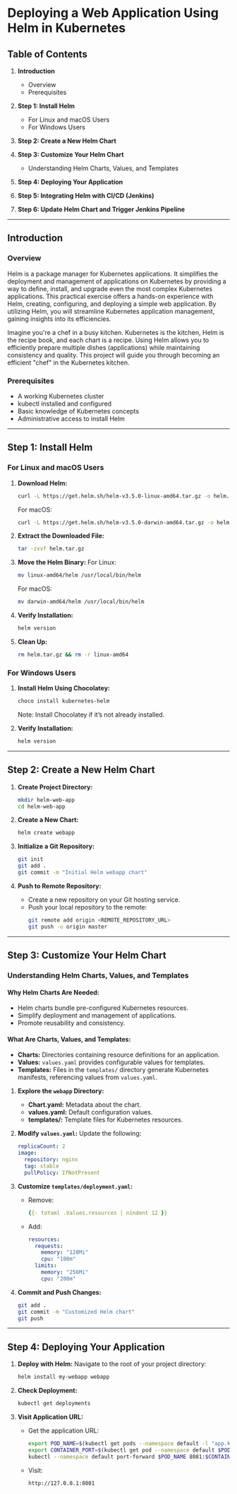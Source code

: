 # Deploying a Web Application Using Helm in Kubernetes

## Table of Contents

1. **Introduction**
   - Overview
   - Prerequisites

2. **Step 1: Install Helm**
   - For Linux and macOS Users
   - For Windows Users

3. **Step 2: Create a New Helm Chart**

4. **Step 3: Customize Your Helm Chart**
   - Understanding Helm Charts, Values, and Templates

5. **Step 4: Deploying Your Application**

6. **Step 5: Integrating Helm with CI/CD (Jenkins)**

7. **Step 6: Update Helm Chart and Trigger Jenkins Pipeline**

---

## Introduction

### Overview
Helm is a package manager for Kubernetes applications. It simplifies the deployment and management of applications on Kubernetes by providing a way to define, install, and upgrade even the most complex Kubernetes applications. This practical exercise offers a hands-on experience with Helm, creating, configuring, and deploying a simple web application. By utilizing Helm, you will streamline Kubernetes application management, gaining insights into its efficiencies.

Imagine you're a chef in a busy kitchen. Kubernetes is the kitchen, Helm is the recipe book, and each chart is a recipe. Using Helm allows you to efficiently prepare multiple dishes (applications) while maintaining consistency and quality. This project will guide you through becoming an efficient "chef" in the Kubernetes kitchen.

### Prerequisites
- A working Kubernetes cluster
- kubectl installed and configured
- Basic knowledge of Kubernetes concepts
- Administrative access to install Helm

---

## Step 1: Install Helm

### For Linux and macOS Users

1. **Download Helm:**
   ```bash
   curl -L https://get.helm.sh/helm-v3.5.0-linux-amd64.tar.gz -o helm.tar.gz
   ```
   For macOS:
   ```bash
   curl -L https://get.helm.sh/helm-v3.5.0-darwin-amd64.tar.gz -o helm.tar.gz
   ```

2. **Extract the Downloaded File:**
   ```bash
   tar -zxvf helm.tar.gz
   ```

3. **Move the Helm Binary:**
   For Linux:
   ```bash
   mv linux-amd64/helm /usr/local/bin/helm
   ```
   For macOS:
   ```bash
   mv darwin-amd64/helm /usr/local/bin/helm
   ```

4. **Verify Installation:**
   ```bash
   helm version
   ```

5. **Clean Up:**
   ```bash
   rm helm.tar.gz && rm -r linux-amd64
   ```

### For Windows Users

1. **Install Helm Using Chocolatey:**
   ```bash
   choco install kubernetes-helm
   ```
   Note: Install Chocolatey if it’s not already installed.

2. **Verify Installation:**
   ```bash
   helm version
   ```

---

## Step 2: Create a New Helm Chart

1. **Create Project Directory:**
   ```bash
   mkdir helm-web-app
   cd helm-web-app
   ```

2. **Create a New Chart:**
   ```bash
   helm create webapp
   ```

3. **Initialize a Git Repository:**
   ```bash
   git init
   git add .
   git commit -m "Initial Helm webapp chart"
   ```

4. **Push to Remote Repository:**
   - Create a new repository on your Git hosting service.
   - Push your local repository to the remote:
     ```bash
     git remote add origin <REMOTE_REPOSITORY_URL>
     git push -u origin master
     ```

---

## Step 3: Customize Your Helm Chart

### Understanding Helm Charts, Values, and Templates

#### Why Helm Charts Are Needed:
- Helm charts bundle pre-configured Kubernetes resources.
- Simplify deployment and management of applications.
- Promote reusability and consistency.

#### What Are Charts, Values, and Templates:
- **Charts:** Directories containing resource definitions for an application.
- **Values:** `values.yaml` provides configurable values for templates.
- **Templates:** Files in the `templates/` directory generate Kubernetes manifests, referencing values from `values.yaml`.

1. **Explore the `webapp` Directory:**
   - **Chart.yaml:** Metadata about the chart.
   - **values.yaml:** Default configuration values.
   - **templates/:** Template files for Kubernetes resources.

2. **Modify `values.yaml`:**
   Update the following:
   ```yaml
   replicaCount: 2
   image:
     repository: nginx
     tag: stable
     pullPolicy: IfNotPresent
   ```

3. **Customize `templates/deployment.yaml`:**
   - Remove:
     ```yaml
     {{- toYaml .Values.resources | nindent 12 }}
     ```
   - Add:
     ```yaml
     resources:
       requests:
         memory: "128Mi"
         cpu: "100m"
       limits:
         memory: "256Mi"
         cpu: "200m"
     ```

4. **Commit and Push Changes:**
   ```bash
   git add .
   git commit -m "Customized Helm chart"
   git push
   ```

---

## Step 4: Deploying Your Application

1. **Deploy with Helm:**
   Navigate to the root of your project directory:
   ```bash
   helm install my-webapp webapp
   ```

2. **Check Deployment:**
   ```bash
   kubectl get deployments
   ```

3. **Visit Application URL:**
   - Get the application URL:
     ```bash
     export POD_NAME=$(kubectl get pods --namespace default -l "app.kubernetes.io/name=webapp,app.kubernetes.io/instance=my-webapp" -o jsonpath="{.items[0].metadata.name}")
     export CONTAINER_PORT=$(kubectl get pod --namespace default $POD_NAME -o jsonpath="{.spec.containers[0].ports[0].containerPort}")
     kubectl --namespace default port-forward $POD_NAME 8081:$CONTAINER_PORT
     ```
   - Visit:
     ```
     http://127.0.0.1:8081
     ```

